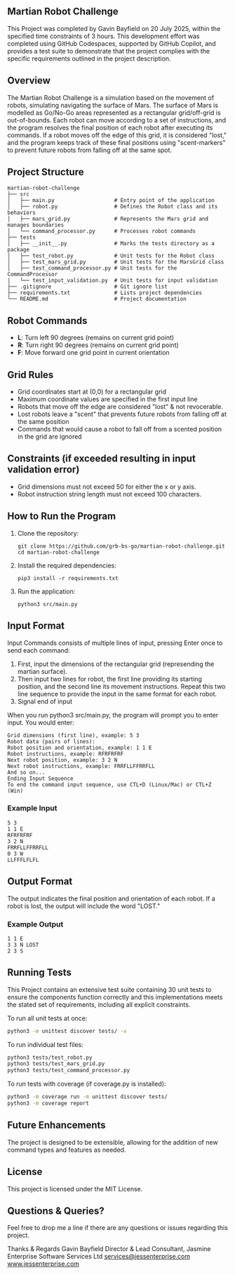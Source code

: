 ## Martian Robot Challenge
This Project was completed by Gavin Bayfield on 20 July 2025, within the specified time constraints of 3 hours. This development effort was completed using GitHub Codespaces, supported by GitHub Copilot, and provides a test suite to demonstrate that the project complies with the specific requirements outlined in the project description.

## Overview
The Martian Robot Challenge is a simulation based on the movement of robots, simulating navigating the surface of Mars. The surface of Mars is modelled as Go/No-Go areas represented as a rectangular grid/off-grid is out-of-bounds. Each robot can move according to a set of instructions, and the program resolves the final position of each robot after executing its commands. If a robot moves off the edge of this grid, it is considered "lost," and the program keeps track of these final positions using "scent-markers" to prevent future robots from falling off at the same spot.

## Project Structure
```
martian-robot-challenge
├── src
│   ├── main.py                   # Entry point of the application
│   ├── robot.py                  # Defines the Robot class and its behaviors
│   ├── mars_grid.py              # Represents the Mars grid and manages boundaries
│   └── command_processor.py      # Processes robot commands
├── tests
│   ├── __init__.py               # Marks the tests directory as a package
│   ├── test_robot.py             # Unit tests for the Robot class
│   ├── test_mars_grid.py         # Unit tests for the MarsGrid class
│   ├── test_command_processor.py # Unit tests for the CommandProcessor 
|   └── test_input_validation.py  # Unit tests for input validation
├── .gitignore                    # Git ignore list 
├── requirements.txt              # Lists project dependencies
└── README.md                     # Project documentation
```

## Robot Commands
- **L**: Turn left 90 degrees (remains on current grid point)
- **R**: Turn right 90 degrees (remains on current grid point)
- **F**: Move forward one grid point in current orientation

## Grid Rules
- Grid coordinates start at (0,0) for a rectangular grid
- Maximum coordinate values are specified in the first input line
- Robots that move off the edge are considered "lost" & not revocerable. 
- Lost robots leave a "scent" that prevents future robots from falling off at the same position
- Commands that would cause a robot to fall off from a scented position in the grid are ignored

## Constraints (if exceeded resulting in input validation error)
- Grid dimensions must not exceed 50 for either the x or y axis.
- Robot instruction string length must not exceed 100 characters.

## How to Run the Program
1. Clone the repository:
   ```
   git clone https://github.com/grb-bs-go/martian-robot-challenge.git
   cd martian-robot-challenge
   ```

2. Install the required dependencies:
   ```
   pip3 install -r requirements.txt
   ```

3. Run the application:
   ```
   python3 src/main.py
   ```

## Input Format
Input Commands consists of multiple lines of input, pressing Enter once to send each command:
1. First, input the dimensions of the rectangular grid (represending the martian surface).
2. Then input two lines for robot, the first line providing its starting position, and the second line its movement instructions.
   Repeat this two line sequence to provide the input in the same format for each robot.
3. Signal end of input

When you run python3 src/main.py, the program will prompt you to enter input. You would enter:
```
Grid dimensions (first line), example: 5 3
Robot data (pairs of lines):
Robot position and orientation, example: 1 1 E
Robot instructions, example: RFRFRFRF
Next robot position, example: 3 2 N
Next robot instructions, example: FRRFLLFFRRFLL
And so on...
Ending Input Sequence
To end the command input sequence, use CTL+D (Linux/Mac) or CTL+Z (Win)
```
### Example Input
```
5 3
1 1 E
RFRFRFRF
3 2 N
FRRFLLFFRRFLL
0 3 W
LLFFFLFLFL
```

## Output Format
The output indicates the final position and orientation of each robot. If a robot is lost, the output will include the word "LOST."

### Example Output
```
1 1 E
3 3 N LOST
2 3 S
```

## Running Tests
This Project contains an extensive test suite containing 30 unit tests to ensure the components function correctly and this implementations meets the stated set of requirements, including all explicit constraints.

To run all unit tests at once:
```bash
python3 -m unittest discover tests/ -v
```

To run individual test files:
```bash
python3 tests/test_robot.py
python3 tests/test_mars_grid.py
python3 tests/test_command_processor.py
```

To run tests with coverage (if coverage.py is installed):
```bash
python3 -m coverage run -m unittest discover tests/
python3 -m coverage report
```

## Future Enhancements
The project is designed to be extensible, allowing for the addition of new command types and features as needed.

## License
This project is licensed under the MIT License.

## Questions & Queries?
Feel free to drop me a line if there are any questions or issues regarding this project. 


Thanks & Regards Gavin Bayfield
Director & Lead Consultant, Jasmine Enterprise Software Services Ltd
services@jessenterprise.com
www.jessenterprise.com
